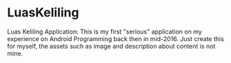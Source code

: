 # LuasKeliling
Luas Keliling Application:
This is my first "serious" application on my experience on Android Programming back then in mid-2016.
Just create this for myself, the assets such as image and description about content is not mine.
